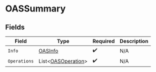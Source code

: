 # OASSummary


## Fields

| Field                                                     | Type                                                      | Required                                                  | Description                                               |
| --------------------------------------------------------- | --------------------------------------------------------- | --------------------------------------------------------- | --------------------------------------------------------- |
| `Info`                                                    | [OASInfo](../../Models/Shared/OASInfo.md)                 | :heavy_check_mark:                                        | N/A                                                       |
| `Operations`                                              | List<[OASOperation](../../Models/Shared/OASOperation.md)> | :heavy_check_mark:                                        | N/A                                                       |
